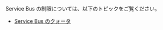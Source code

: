 ﻿Service Bus の制限については、以下のトピックをご覧ください。

 - [Service Bus のクォータ][servicebusquotas]

  [servicebusquotas]: http://msdn.microsoft.com/library/azure/ee732538.aspx

<!--HONumber=47-->

